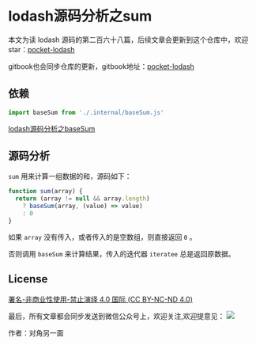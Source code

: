 # lodash源码分析之sum

本文为读 lodash 源码的第二百六十八篇，后续文章会更新到这个仓库中，欢迎 star：[pocket-lodash](https://github.com/yeyuqiudeng/pocket-lodash)

gitbook也会同步仓库的更新，gitbook地址：[pocket-lodash](https://www.gitbook.com/book/yeyuqiudeng/pocket-lodash/details)

## 依赖

```javascript
import baseSum from './.internal/baseSum.js'
```

[lodash源码分析之baseSum](internal/baseSum.md)

## 源码分析

`sum` 用来计算一组数据的和，源码如下：

```javascript
function sum(array) {
  return (array != null && array.length)
    ? baseSum(array, (value) => value)
    : 0
}
```

如果 `array` 没有传入，或者传入的是空数组，则直接返回 `0` 。

否则调用 `baseSum` 来计算结果，传入的迭代器 `iteratee` 总是返回原数据。

## License

[署名-非商业性使用-禁止演绎 4.0 国际 (CC BY-NC-ND 4.0)](http://creativecommons.org/licenses/by-nc-nd/4.0/)

最后，所有文章都会同步发送到微信公众号上，欢迎关注,欢迎提意见：  ![](https://raw.githubusercontent.com/yeyuqiudeng/resource/master/images/qrcode_front-end-article.jpg) 

作者：对角另一面 

